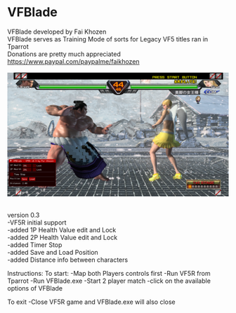 # VFBlade <br>
VFBlade developed by Fai Khozen <br>
VFBlade serves as Training Mode of sorts for Legacy VF5 titles ran in Tparrot <br>
Donations are pretty much appreciated <br>
https://www.paypal.com/paypalme/faikhozen <br> <br>
![VFBlade Screenshot](https://github.com/faikhozen/VFBlade/blob/main/screenshot/VFBlade.png) <br> <br>

version 0.3 <br>
-VF5R initial support <br>
-added 1P Health Value edit and Lock <br>
-added 2P Health Value edit and Lock <br>
-added Timer Stop <br>
-added Save and Load Position <br>
-added Distance info between characters <br>

Instructions:
To start:
-Map both Players controls first
-Run VF5R from Tparrot
-Run VFBlade.exe
-Start 2 player match
-click on the available options of VFBlade

To exit
-Close VF5R game and VFBlade.exe will also close
